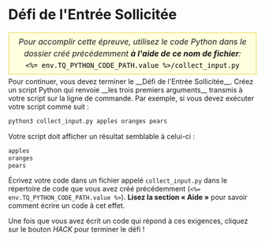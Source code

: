 # Défi de l'Entrée Sollicitée 

<style>
.py-script-info {
  font-size: 16px;
  text-align: center;
  background-color: #FFFFE0;
  border: 2px solid #F0E68C;
  padding: 5px;
  line-height: 1.5em;
  margin: 5px 0;
  font-style: italic;
}

.py-script-info span {
  font-style: normal;
  color: #000;
}
</style>
<div class="py-script-info">
  Pour accomplir cette épreuve, utilisez le code Python dans le dossier créé précédemment <b>à l'aide de ce nom de fichier</b>:
  <br/>
  <code><span><%= env.TQ_PYTHON_CODE_PATH.value %>/collect_input.py</span></code>
</div>
Pour continuer, vous devez terminer le __Défi de l'Entrée Sollicitée__. Créez un script Python qui renvoie __les trois premiers arguments__ transmis à votre script sur la ligne de commande. Par exemple, si vous devez exécuter votre script comme suit&nbsp;:

```bash
python3 collect_input.py apples oranges pears
```

Votre script doit afficher un résultat semblable à celui-ci&nbsp;:

```bash
apples
oranges
pears
```

Écrivez votre code dans un fichier appelé `collect_input.py` dans le répertoire de code que vous avez créé précédemment (`<%= env.TQ_PYTHON_CODE_PATH.value %>`). __Lisez la section «&nbsp;Aide&nbsp;»__ pour savoir comment écrire un code à cet effet.

Une fois que vous avez écrit un code qui répond à ces exigences, cliquez sur le bouton *HACK* pour terminer le défi&nbsp;!